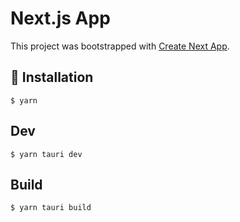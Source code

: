 # Next.js App

This project was bootstrapped with [Create Next App](https://github.com/vercel/create-next-app).

## 🚀 Installation

```
$ yarn
```

## Dev

```
$ yarn tauri dev
```

## Build

```
$ yarn tauri build
```
